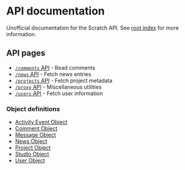 # API documentation

Unofficial documentation for the Scratch API. See [root index](/README.md) for more information.

## API pages

* [`/comments` API](comments.md) - Read comments
* [`/news` API](news.md) - Fetch news entries
* [`/projects` API](projects.md) - Fetch project metadata
* [`/proxy` API](proxy.md) - Miscellaneous utilities
* [`/users` API](users.md) - Fetch user information

### Object definitions

* [Activity Event Object](definitions/activity_event_object.md)
* [Comment Object](definitions/comment_object.md)
* [Message Object](definitions/message_object.md)
* [News Object](definitions/news_object.md)
* [Project Object](definitions/project_object.md)
* [Studio Object](definitions/studio_object.md)
* [User Object](definitions/user_object.md)
